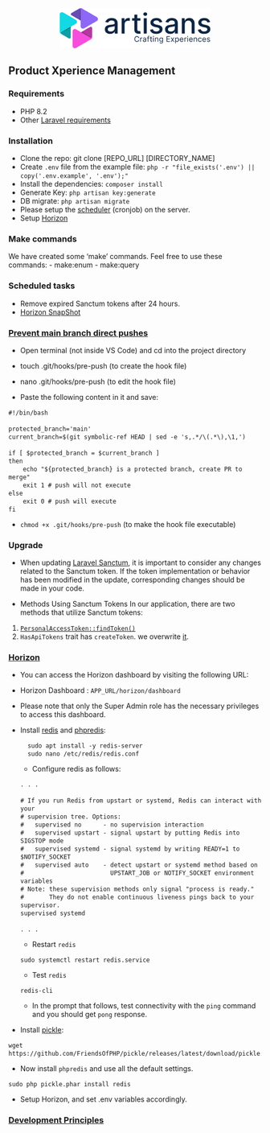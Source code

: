 <p align="center">
    <a
        href="https://artisanssoultions.com"
        target="_blank"
    >
        <picture>
            <source
                width="300"
                media="(prefers-color-scheme: dark)"
                srcset="./public/images/logo/dark-mode-300.png"
            >
            <img
                alt="Artisans logo"
                src="./public/images/logo/light-mode-300.png"
            >
        </picture>
    </a>
</p>

## Product Xperience Management

### Requirements
- PHP 8.2
- Other [Laravel requirements](https://laravel.com/docs/10.x/deployment#server-requirements)

### Installation
- Clone the repo: git clone [REPO_URL] [DIRECTORY_NAME]
- Create `.env` file from the example file: `php -r "file_exists('.env') || copy('.env.example', '.env');"`
- Install the dependencies: `composer install`
- Generate Key: `php artisan key:generate`
- DB migrate: `php artisan migrate`
- Please setup the [scheduler](#scheduled-tasks) (cronjob) on the server.
- Setup [Horizon](#horizon)


### Make commands
We have created some ‘make’ commands. Feel free to use these commands:
    - make:enum
    - make:query

### Scheduled tasks
- Remove expired Sanctum tokens after 24 hours.
- [Horizon SnapShot](https://laravel.com/docs/10.x/horizon#metrics)


### [Prevent main branch direct pushes](https://hiltonmeyer.com/articles/protect-git-branch-and-prevent-master-push.html)
- Open terminal (not inside VS Code) and cd into the project directory

- touch .git/hooks/pre-push (to create the hook file)

- nano .git/hooks/pre-push (to edit the hook file)

- Paste the following content in it and save:

```shell
#!/bin/bash

protected_branch='main'
current_branch=$(git symbolic-ref HEAD | sed -e 's,.*/\(.*\),\1,')

if [ $protected_branch = $current_branch ]
then
    echo "${protected_branch} is a protected branch, create PR to merge"
    exit 1 # push will not execute
else
    exit 0 # push will execute
fi
```
- `chmod +x .git/hooks/pre-push` (to make the hook file executable)

### Upgrade
- When updating [Laravel Sanctum](https://laravel.com/docs/10.x/sanctum), it is important to consider any changes related to the Sanctum token. If the token implementation or behavior has been modified in the update, corresponding changes should be made in your code.

- Methods Using Sanctum Tokens In our application, there are two methods that utilize Sanctum tokens:
1. [`PersonalAccessToken::findToken()`](./app/Http/Middleware/AddCompanyIdInServiceContainer.php#L24C53-L24C62)
2. `HasApiTokens` trait has `createToken`. we overwrite [it](./app/Models/User.php#L70-L87).

### [Horizon](https://laravel.com/docs/10.x/horizon)
- You can access the Horizon dashboard by visiting the following URL:
- Horizon Dashboard : `APP_URL/horizon/dashboard`
- Please note that only the Super Admin role has the necessary privileges to access this dashboard.

- Install [redis](https://www.digitalocean.com/community/tutorials/how-to-install-and-secure-redis-on-ubuntu-22-04) and [phpredis](https://github.com/phpredis/phpredis):
    ```shell
      sudo apt install -y redis-server
      sudo nano /etc/redis/redis.conf
   ```
    - Configure redis as follows:

    ```editorconfig
    . . .

    # If you run Redis from upstart or systemd, Redis can interact with your
    # supervision tree. Options:
    #   supervised no      - no supervision interaction
    #   supervised upstart - signal upstart by putting Redis into SIGSTOP mode
    #   supervised systemd - signal systemd by writing READY=1 to $NOTIFY_SOCKET
    #   supervised auto    - detect upstart or systemd method based on
    #                        UPSTART_JOB or NOTIFY_SOCKET environment variables
    # Note: these supervision methods only signal "process is ready."
    #       They do not enable continuous liveness pings back to your supervisor.
    supervised systemd

    . . .
    ```
    - Restart `redis`
    ```shell
    sudo systemctl restart redis.service
    ```

    - Test `redis`
    ```shell
    redis-cli
    ```
    - In the prompt that follows, test connectivity with the `ping` command and you should get `pong` response.

- Install [pickle](https://github.com/FriendsOfPHP/pickle):
```shell
wget https://github.com/FriendsOfPHP/pickle/releases/latest/download/pickle.phar
```
- Now install `phpredis` and use all the default settings.
```shell
sudo php pickle.phar install redis
```
- Setup Horizon, and set .env variables accordingly.

### [Development Principles](./Principles.md)
